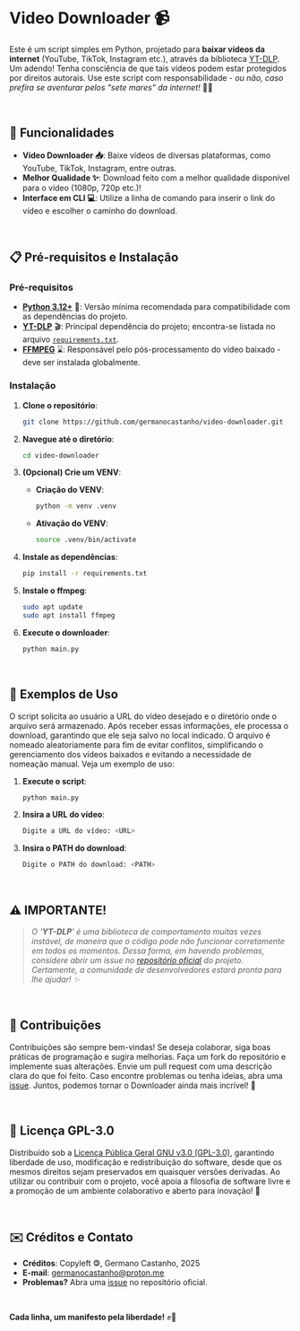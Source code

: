 # Video Downloader 📹

Este é um script simples em Python, projetado para **baixar vídeos da internet** (YouTube, TikTok, Instagram etc.), através da biblioteca [YT-DLP](https://github.com/yt-dlp/yt-dlp). Um adendo! Tenha consciência de que tais vídeos podem estar protegidos por direitos autorais. Use este script com responsabilidade - *ou não, caso prefira se aventurar pelos "sete mares" da internet!* 🏴‍☠️

<br />

## 🚀 Funcionalidades

- **Video Downloader 📥**: Baixe vídeos de diversas plataformas, como YouTube, TikTok, Instagram, entre outras.
- **Melhor Qualidade ✨**: Download feito com a melhor qualidade disponível para o vídeo (1080p, 720p etc.)!
- **Interface em CLI 💻**: Utilize a linha de comando para inserir o link do vídeo e escolher o caminho do download.

<br />

## 📋 Pré-requisitos e Instalação

### Pré-requisitos

- [**Python 3.12+**](https://www.python.org/) 🐍: Versão mínima recomendada para compatibilidade com as dependências do projeto.
- [**YT-DLP**](https://github.com/yt-dlp/yt-dlp) 🎬: Principal dependência do projeto; encontra-se listada no arquivo [`requirements.txt`](requirements.txt).
- [**FFMPEG**](https://www.ffmpeg.org/) ⌛: Responsável pelo pós-processamento do vídeo baixado - deve ser instalada globalmente.

### Instalação

1. **Clone o repositório**:

    ```Bash
    git clone https://github.com/germanocastanho/video-downloader.git
    ```

2. **Navegue até o diretório**:

    ```Bash
    cd video-downloader
    ```

3. **(Opcional) Crie um VENV**:

    - **Criação do VENV**:

      ```bash
      python -m venv .venv
      ```

    - **Ativação do VENV**:

      ```bash
      source .venv/bin/activate
      ```

4. **Instale as dependências**:

    ```bash
    pip install -r requirements.txt
    ```

5. **Instale o ffmpeg**:

    ```Bash
    sudo apt update
    sudo apt install ffmpeg
    ```

6. **Execute o downloader**:

    ```bash
    python main.py
    ```

<br />

## 📌 Exemplos de Uso

O script solicita ao usuário a URL do vídeo desejado e o diretório onde o arquivo será armazenado. Após receber essas informações, ele processa o download, garantindo que ele seja salvo no local indicado. O arquivo é nomeado aleatoriamente para fim de evitar conflitos, simplificando o gerenciamento dos vídeos baixados e evitando a necessidade de nomeação manual. Veja um exemplo de uso:

1. **Execute o script**:

    ```bash
    python main.py
    ```

2. **Insira a URL do vídeo**:

    ```bash
    Digite a URL do vídeo: <URL>
    ```

3. **Insira o PATH do download**:

    ```bash
    Digite o PATH do download: <PATH>
    ```

<br />

## ⚠️ IMPORTANTE!

> *O '**YT-DLP**' é uma biblioteca de comportamento muitas vezes instável, de maneira que o código pode não funcionar corretamente em todos os momentos. Dessa forma, em havendo problemas, considere abrir um issue no [repositório oficial](https://github.com/yt-dlp/yt-dlp/issues) do projeto. Certamente, a comunidade de desenvolvedores estará pronta para lhe ajudar! ✨*

<br />

## 🤝 Contribuições

Contribuições são sempre bem-vindas! Se deseja colaborar, siga boas práticas de programação e sugira melhorias. Faça um fork do repositório e implemente suas alterações. Envie um pull request com uma descrição clara do que foi feito. Caso encontre problemas ou tenha ideias, abra uma [issue](https://github.com/germanocastanho/video-downloader/issues). Juntos, podemos tornar o Downloader ainda mais incrível! 🚀

<br />

## 📜 Licença GPL-3.0

Distribuído sob a [Licença Pública Geral GNU v3.0 (GPL-3.0)](https://www.gnu.org/licenses/gpl-3.0.html), garantindo liberdade de uso, modificação e redistribuição do software, desde que os mesmos direitos sejam preservados em quaisquer versões derivadas. Ao utilizar ou contribuir com o projeto, você apoia a filosofia de software livre e a promoção de um ambiente colaborativo e aberto para inovação! 🔬

<br />

## ✉️ Créditos e Contato

- **Créditos**: Copyleft 🄯, Germano Castanho, 2025
- **E-mail**: [germanocastanho@proton.me](mailto:germanocastanho@proton.me)
- **Problemas?** Abra uma [issue](https://github.com/germanocastanho/video-downloader/issues) no repositório oficial.

<br />

**Cada linha, um manifesto pela liberdade!** ✊🏴

